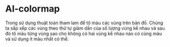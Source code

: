# AI-colormap

Trong sử dụng thuật toán tham lam để tô màu các vùng trên bản đồ. Chúng ta sắp xếp các vùng theo thứ tự giảm dần của số lượng vùng kề nhau và sau đó tô màu từng vùng sao cho không có hai vùng kề nhau nào có cùng màu và sử dụng ít màu nhất có thể.

